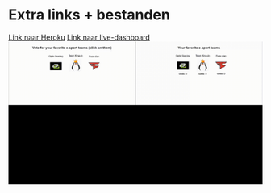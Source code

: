 # Extra links + bestanden
[Link naar Heroku](https://lab6-nick-bevers.herokuapp.com/)
[Link naar live-dashboard](https://lab6-nick-bevers.herokuapp.com/live)
![ ](https://github.com/NickBevers/Lab6/blob/master/Demo.gif)